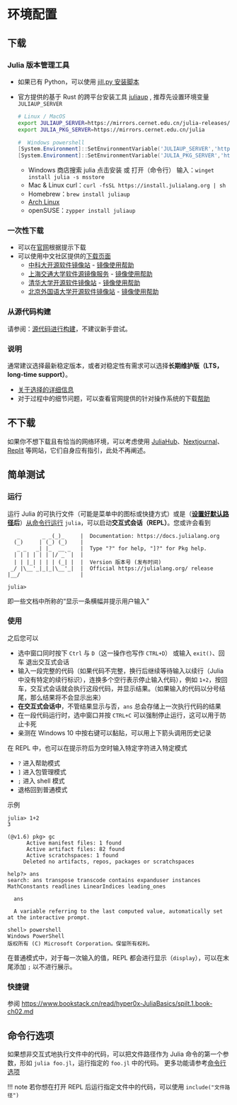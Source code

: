 # 环境配置
## 下载
### Julia 版本管理工具
* 如果已有 Python，可以使用 [jill.py 安装脚本](https://cn.julialang.org/downloads/#julia_%E4%B8%80%E9%94%AE%E5%AE%89%E8%A3%85) 
* 官方提供的基于 Rust 的跨平台安装工具 [juliaup](https://github.com/JuliaLang/juliaup) , 推荐先设置环境变量 `JULIAUP_SERVER`
	``` bash
 	# Linux / MacOS
	export JULIAUP_SERVER=https://mirrors.cernet.edu.cn/julia-releases/
 	export JULIA_PKG_SERVER=https://mirrors.cernet.edu.cn/julia
	```
	
	 ``` powershell
	#  Windows powershell
	[System.Environment]::SetEnvironmentVariable('JULIAUP_SERVER','https://mirrors.cernet.edu.cn/julia-releases/',[System.EnvironmentVariableTarget]::User)
	[System.Environment]::SetEnvironmentVariable('JULIA_PKG_SERVER','https://mirrors.cernet.edu.cn/julia',[System.EnvironmentVariableTarget]::User)
	```
	* Windows 商店搜索 julia 点击安装 或 打开（命令行） 输入：`winget install julia -s msstore`
	* Mac & Linux curl：`curl -fsSL https://install.julialang.org | sh`
	* Homebrew：`brew install juliaup`
	* [Arch Linux](https://aur.archlinux.org/packages/juliaup)
	* openSUSE：`zypper install juliaup`
	
	

### 一次性下载
* 可以在[官网](https://julialang.org/downloads/)根据提示下载
* 可以使用中文社区提供的[下载页面](https://cn.julialang.org/downloads/)
	* [中科大开源软件镜像站](https://mirrors.ustc.edu.cn/julia-releases/) - [镜像使用帮助](https://mirrors.ustc.edu.cn/help/julia.html)
	* [上海交通大学软件源镜像服务](https://mirrors.sjtug.sjtu.edu.cn/julia-releases/) - [镜像使用帮助](https://mirrors.sjtug.sjtu.edu.cn/docs/julia)
	* [清华大学开源软件镜像站](https://mirrors.tuna.tsinghua.edu.cn/help/julia-releases/) - [镜像使用帮助](https://mirrors.tuna.tsinghua.edu.cn/help/julia-releases/)
	* [北京外国语大学开源软件镜像站](https://mirrors.bfsu.edu.cn/help/julia-releases/) - [镜像使用帮助](https://mirrors.bfsu.edu.cn/help/julia-releases/)

### 从源代码构建
请参阅：[源代码进行构建](https://github.com/JuliaLang/julia#building-julia)，不建议新手尝试。

### 说明
通常建议选择最新稳定版本，或者对稳定性有需求可以选择**长期维护版（LTS，long-time support）**。
* [关于选择的详细信息](https://docs.juliacn.com/v1/manual/faq/#Do-I-want-to-use-the-Stable,-LTS,-or-nightly-version-of-Julia?)
* 对于过程中的细节问题，可以查看官网提供的针对操作系统的下载[帮助](https://julialang.org/downloads/platform/)

## 不下载
如果你不想下载且有恰当的网络环境，可以考虑使用 [JuliaHub](https://juliahub.com/)、[Nextjournal](https://nextjournal.com/)、[Replit](https://replit.com/languages/julia) 等网站，它们自身应有指引，此处不再阐述。

## 简单测试
### 运行
运行 Julia 的可执行文件（可能是菜单中的图标或快捷方式）或是（**[设置好默认路径](https://julialang.org/downloads/platform/)后**）[从命令行运行](../knowledge/cli.md#打开系统命令行) `julia`，可以启动**交互式会话（REPL）**。您或许会看到

```plain
   _       _ _(_)_     |  Documentation: https://docs.julialang.org
  (_)     | (_) (_)    |
   _ _   _| |_  __ _   |  Type "?" for help, "]?" for Pkg help.
  | | | | | | |/ _` |  |
  | | |_| | | | (_| |  |  Version 版本号 (发布时间)
 _/ |\__'_|_|_|\__'_|  |  Official https://julialang.org/ release
|__/                   |

julia>
```

即一些文档中所称的“显示一条横幅并提示用户输入”

### 使用
之后您可以
- 选中窗口同时按下 `Ctrl` 与 `D`（这一操作也写作 `CTRL+D`） 或输入 `exit()`、回车 退出交互式会话
- 输入一段完整的代码（如果代码不完整，换行后继续等待输入以续行（Julia 中没有特定的续行标识），连换多个空行表示停止输入代码），例如 `1+2`，按回车，交互式会话就会执行这段代码，并显示结果。（如果输入的代码以分号结尾，那么结果将不会显示出来）
- **在交互式会话中**，不管结果显示与否，`ans` 总会存储上一次执行代码的结果
- 在一段代码运行时，选中窗口并按 `CTRL+C` 可以强制停止运行，这可以用于防止卡死
- 亲测在 Windows 10 中按右键可以黏贴，可以用上下箭头调用历史记录

在 REPL 中，也可以在提示符后为空时输入特定字符进入特定模式
- `?` 进入帮助模式
- `]` 进入包管理模式
- `;` 进入 shell 模式
- 退格回到普通模式

示例
```julia-repl
julia> 1+2
3

(@v1.6) pkg> gc
      Active manifest files: 1 found
      Active artifact files: 82 found
      Active scratchspaces: 1 found
     Deleted no artifacts, repos, packages or scratchspaces

help?> ans
search: ans transpose transcode contains expanduser instances MathConstants readlines LinearIndices leading_ones

  ans

  A variable referring to the last computed value, automatically set at the interactive prompt.

shell> powershell
Windows PowerShell
版权所有 (C) Microsoft Corporation。保留所有权利。
```

在普通模式中，对于每一次输入的值，REPL 都会进行显示（`display`），可以在末尾添加 `;` 以不进行展示。

### 快捷键
参阅 <https://www.bookstack.cn/read/hyper0x-JuliaBasics/spilt.1.book-ch02.md>

## 命令行选项
如果想非交互式地执行文件中的代码，可以把文件路径作为 Julia 命令的第一个参数，形如 `julia foo.jl`，运行指定的 `foo.jl` 中的代码。
更多功能请参考[命令行选项](https://docs.juliacn.com/latest/manual/command-line-options/#command-line-options)

!!! note
	若你想在打开 REPL 后运行指定文件中的代码，可以使用 `include("文件路径")`

[^1]: https://discourse.juliacn.com/t/topic/159
[^2]: [USTCLUG Mirror 已经停止镜像](https://servers.ustclug.org/2023/07/julia-removal/)

